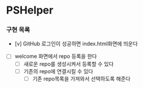 # PSHelper

### 구현 목록

- [v] GitHub 로그인이 성공하면 index.html화면에 띄운다
- [ ] welcome 화면에서 repo 등록을 한다
  - [ ] 새로운 repo를 생성시켜서 등록할 수 있다
  - [ ] 기존의 repo에 연결시킬 수 있다
    - [ ] 기존 repo목록을 가져와서 선택하도록 해준다
